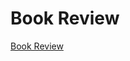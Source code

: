 # Book Review

[Book Review](https://brainhive.notion.site/Book-review-757b92503c7848bd8063a27eed6c9f7d)
